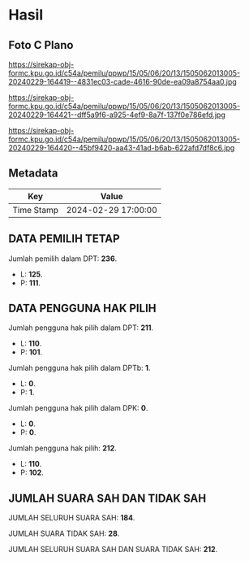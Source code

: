 # Hasil

## Foto C Plano

https://sirekap-obj-formc.kpu.go.id/c54a/pemilu/ppwp/15/05/06/20/13/1505062013005-20240229-164419--4831ec03-cade-4616-90de-ea09a8754aa0.jpg

https://sirekap-obj-formc.kpu.go.id/c54a/pemilu/ppwp/15/05/06/20/13/1505062013005-20240229-164421--dff5a9f6-a925-4ef9-8a7f-137f0e786efd.jpg

https://sirekap-obj-formc.kpu.go.id/c54a/pemilu/ppwp/15/05/06/20/13/1505062013005-20240229-164420--45bf9420-aa43-41ad-b6ab-622afd7df8c6.jpg


## Metadata

| Key        | Value               |
| ---------- | ------------------- |
| Time Stamp | 2024-02-29 17:00:00 |


## DATA PEMILIH TETAP

Jumlah pemilih dalam DPT: **236**.
 * L: **125**.
 * P: **111**.

## DATA PENGGUNA HAK PILIH

Jumlah pengguna hak pilih dalam DPT: **211**.
 * L: **110**.
 * P: **101**.

Jumlah pengguna hak pilih dalam DPTb: **1**.
 * L: **0**.
 * P: **1**.

Jumlah pengguna hak pilih dalam DPK: **0**.
 * L: **0**.
 * P: **0**.

Jumlah pengguna hak pilih: **212**.
 * L: **110**.
 * P: **102**.

## JUMLAH SUARA SAH DAN TIDAK SAH

JUMLAH SELURUH SUARA SAH: **184**.

JUMLAH SUARA TIDAK SAH: **28**.

JUMLAH SELURUH SUARA SAH DAN SUARA TIDAK SAH: **212**.


